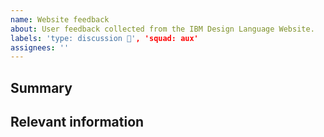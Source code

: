 ```yaml
---
name: Website feedback
about: User feedback collected from the IBM Design Language Website.
labels: 'type: discussion 💬', 'squad: aux'
assignees: ''
---
```


<!--

Thanks in advance for your feedback on the Carbon website!


-->

## Summary

## Relevant information

<!-- Provide as much useful information as you can -->
